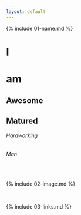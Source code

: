 ```yaml
---
layout: default
---
```


{% include 01-name.md %}
# I <h1> am
## Awesome<h2> Matured
###### Hardworking <h6> Man

<br>

{% include 02-image.md %}

<br>

{% include 03-links.md %}

